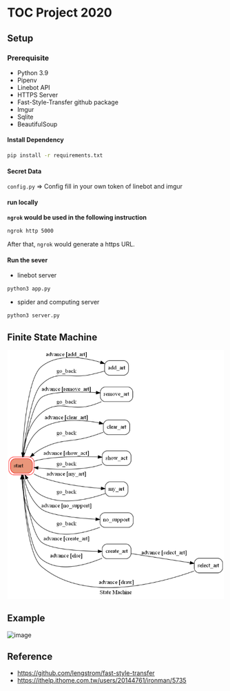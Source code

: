 # TOC Project 2020

## Setup

### Prerequisite
* Python 3.9
* Pipenv
* Linebot API
* HTTPS Server
* Fast-Style-Transfer github package
* Imgur
* Sqlite
* BeautifulSoup

#### Install Dependency
```sh
pip install -r requirements.txt
```

#### Secret Data
`config.py` => Config fill in your own token of linebot and imgur

#### run locally

**`ngrok` would be used in the following instruction**

```sh
ngrok http 5000
```

After that, `ngrok` would generate a https URL.

#### Run the sever

* linebot server
```sh
python3 app.py
```
* spider and computing server
```sh
python3 server.py
```

## Finite State Machine
![fsm](./static/fsm.png)

## Example
![image](https://user-images.githubusercontent.com/38965858/209559978-105d279b-940d-4e4b-8ca4-465b15a4247e.png)

## Reference
* https://github.com/lengstrom/fast-style-transfer
* https://ithelp.ithome.com.tw/users/20144761/ironman/5735
